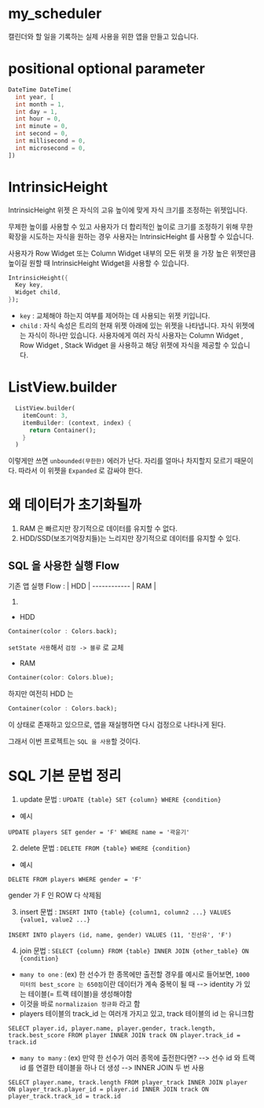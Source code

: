 # my_scheduler

캘린더와 할 일을 기록하는 실제 사용을 위한 앱을 만들고 있습니다.

# positional optional parameter

```dart
DateTime DateTime(
  int year, [
  int month = 1,
  int day = 1,
  int hour = 0,
  int minute = 0,
  int second = 0,
  int millisecond = 0,
  int microsecond = 0,
])
```

# IntrinsicHeight

IntrinsicHeight 위젯 은 자식의 고유 높이에 맞게 자식 크기를 조정하는 위젯입니다.

무제한 높이를 사용할 수 있고 사용자가 더 합리적인 높이로 크기를 조정하기 위해 무한 확장을 시도하는 자식을 원하는 경우 사용자는 IntrinsicHeight 를 사용할 수 있습니다.

사용자가 Row Widget 또는 Column Widget 내부의 모든 위젯 을 가장 높은 위젯만큼 높이길 원할 때 IntrinsicHeight Widget을 사용할 수 있습니다.

```dart
IntrinsicHeight({
  Key key,
  Widget child,
});
```

- `key` : 교체해야 하는지 여부를 제어하는 ​​데 사용되는 위젯 키입니다.
- `child` : 자식 속성은 트리의 현재 위젯 아래에 있는 위젯을 나타냅니다. 자식 위젯에는 자식이 하나만 있습니다. 사용자에게 여러 자식 사용자는 Column Widget , Row Widget , Stack Widget 을 사용하고 해당 위젯에 자식을 제공할 수 있습니다.

# ListView.builder

```dart
  ListView.builder(
    itemCount: 3,
    itemBuilder: (context, index) {
      return Container();
    }
  )
```

이렇게만 쓰면 `unbounded(무한한)` 에러가 난다.
자리를 얼마나 차지할지 모르기 때문이다.
따라서 이 위젯을 `Expanded` 로 감싸야 한다.

# 왜 데이터가 초기화될까

1. RAM 은 빠르지만 장기적으로 데이터를 유지할 수 없다.
2. HDD/SSD(보조기억장치들)는 느리지만 장기적으로 데이터를 유지할 수 있다.

## SQL 을 사용한 실행 Flow

기존 앱 실행 Flow :
| HDD | ------------ | RAM |

1.

- HDD

```dart
Container(color : Colors.back);
```

`setState 사용`해서 `검정 -> 블루` 로 교체

- RAM

```dart
Container(color: Colors.blue);
```

하지만 여전히 HDD 는

```dart
Container(color : Colors.back);
```

이 상태로 존재하고 있으므로, 앱을 재실행하면 다시 검정으로 나타나게 된다.

그래서 이번 프로젝트는 `SQL 을 사용`할 것이다.

# SQL 기본 문법 정리

1. update 문법 : `UPDATE {table} SET {column} WHERE {condition}`

- 예시

```mysql
UPDATE players SET gender = 'F' WHERE name = '곽윤기'
```

2. delete 문법 : `DELETE FROM {table} WHERE {condition}`

- 예시

```mysql
DELETE FROM players WHERE gender = 'F'
```

gender 가 F 인 ROW 다 삭제됨

3. insert 문법 : `INSERT INTO {table} {column1, column2 ...} VALUES {value1, value2 ...}`

```mysql
INSERT INTO players (id, name, gender) VALUES (11, '진선유', 'F')
```

4. join 문법 : `SELECT {column} FROM {table} INNER JOIN {other_table} ON {condition}`

- `many to one` : (ex) 한 선수가 한 종목에만 출전할 경우를 예시로 들어보면, `1000 미터의 best_score 는 650점`이란 데이터가 계속 중복이 될 때 --> identity 가 있는 테이블(= 트랙 테이블)을 생성해야함
- 이것을 바로 `normalizaion 정규화` 라고 함
- players 테이블의 track_id 는 여러개 가지고 있고, track 테이블의 id 는 유니크함

```mysql
SELECT player.id, player.name, player.gender, track.length, track.best_score FROM player INNER JOIN track ON player.track_id = track.id
```

- `many to many` : (ex) 만약 한 선수가 여러 종목에 출전한다면? --> 선수 id 와 트랙 id 를 연결한 테이블을 하나 더 생성 --> INNER JOIN 두 번 사용

```mysql
SELECT player.name, track.length FROM player_track INNER JOIN player ON player_track.player_id = player.id INNER JOIN track ON player_track.track_id = track.id
```

